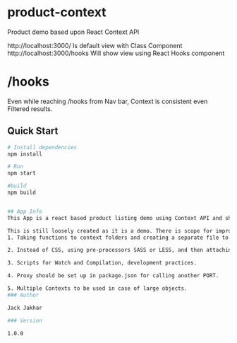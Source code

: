 # product-context
Product demo based upon React Context API

http://localhost:3000/ Is default view with Class Component
http://localhost:3000/hooks Will show view using React Hooks component

# /hooks 
Even while reaching /hooks from Nav bar, Context is consistent even Filtered results.

## Quick Start

``` bash
# Install dependencies 
npm install

# Run 
npm start

#build
npm build


## App Info
This App is a react based product listing demo using Context API and showcasing the utilization of Props as well. It calls to the API once but filters does work fine without any recalls.

This is still loosely created as it is a demo. There is scope for improvements, such as:
1. Taking functions to context folders and creating a separate file to be imported and used as a global source for functions.

2. Instead of CSS, using pre-processors SASS or LESS, and then attaching a single file as compiled css. Bootstrap should be included through dependency for best practices as well.

3. Scripts for Watch and Compilation, development practices.

4. Proxy should be set up in package.json for calling another PORT.

5. Multiple Contexts to be used in case of large objects.
### Author

Jack Jakhar

### Version

1.0.0
